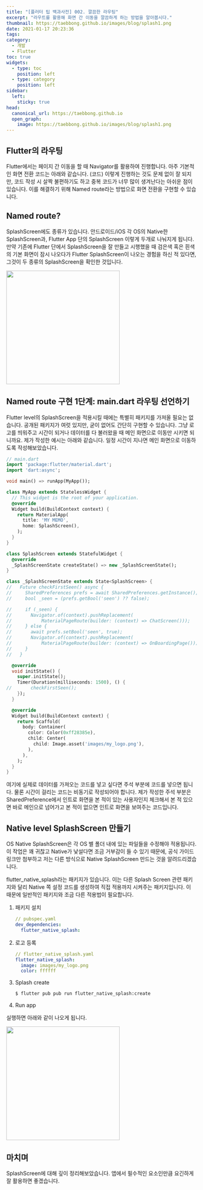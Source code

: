 ```yaml
---
title: "[플러터 팁 백과사전] 002. 깔끔한 라우팅"
excerpt: "라우트를 활용해 화면 간 이동을 깔끔하게 하는 방법을 알아봅시다."
thumbnail: https://taebbong.github.io/images/blog/splash1.png
date: 2021-01-17 20:23:36
tags:
category:
  - 개발
  - Flutter
toc: true
widgets:
  - type: toc
    position: left
  - type: category
    position: left
sidebar:
  left:
    sticky: true
head:
  canonical_url: https://taebbong.github.io
  open_graph:
    image: https://taebbong.github.io/images/blog/splash1.png
---
```


## Flutter의 라우팅

Flutter에서는 페이지 간 이동을 할 때 Navigator를 활용하여 진행합니다. 아주 기본적인 화면 전환 코드는 아래와 같습니다.
(코드)
이렇게 진행하는 것도 문제 없이 잘 되지만, 코드 작성 시 살짝 불편하기도 하고 중복 코드가 너무 많이 생겨난다는 아쉬운 점이 있습니다. 이를 해결하기 위해 Named route라는 방법으로 화면 전환을 구현할 수 있습니다.

## Named route?

SplashScreen에도 종류가 있습니다. 안드로이드/iOS 각 OS의 Native한 SplashScreen과, Flutter App 단의 SplashScreen 이렇게 두개로 나눠지게 됩니다. 만약 기존에 Flutter 단에서 SplashScreen을 잘 만들고 시행했을 때 검은색 혹은 흰색의 기본 화면이 잠시 나오다가 Flutter SplashScreen이 나오는 경험을 하신 적 있다면, 그것이 두 종류의 SplashScreen을 확인한 것입니다.

<img src="/images/blog/splash2.gif" style="border: 1px" width="300">

## Named route 구현 1단계: main.dart 라우팅 선언하기

Flutter level의 SplashScreen을 적용시킬 때에는 특별히 패키지를 가져올 필요는 없습니다. 공개된 패키지가 여럿 있지만, 굳이 없어도 간단히 구현할 수 있습니다. 그냥 로고를 띄워주고 시간이 되거나 데이터를 다 불러왔을 때 메인 화면으로 이동만 시키면 되니까요. 제가 작성한 예시는 아래와 같습니다. 일정 시간이 지나면 메인 화면으로 이동하도록 작성해보았습니다.

```dart
// main.dart
import 'package:flutter/material.dart';
import 'dart:async';

void main() => runApp(MyApp());

class MyApp extends StatelessWidget {
  // This widget is the root of your application.
  @override
  Widget build(BuildContext context) {
    return MaterialApp(
      title: 'MY MEMO',
      home: SplashScreen(),
    );
  }
}

class SplashScreen extends StatefulWidget {
  @override
  _SplashScreenState createState() => new _SplashScreenState();
}

class _SplashScreenState extends State<SplashScreen> {
//   Future checkFirstSeen() async {
//     SharedPreferences prefs = await SharedPreferences.getInstance();
//     bool _seen = (prefs.getBool('seen') ?? false);

//     if (_seen) {
//       Navigator.of(context).pushReplacement(
//           MaterialPageRoute(builder: (context) => ChatScreen()));
//     } else {
//       await prefs.setBool('seen', true);
//       Navigator.of(context).pushReplacement(
//           MaterialPageRoute(builder: (context) => OnBoardingPage()));
//     }
//   }

  @override
  void initState() {
    super.initState();
    Timer(Duration(milliseconds: 1500), () {
//       checkFirstSeen();
    });
  }

  @override
  Widget build(BuildContext context) {
    return Scaffold(
      body: Container(
        color: Color(0xff28385e),
        child: Center(
          child: Image.asset('images/my_logo.png'),
        ),
      ),
    );
  }
}
```

여기에 실제로 데이터를 가져오는 코드를 넣고 싶다면 주석 부분에 코드를 넣으면 됩니다. 물론 시간이 걸리는 코드는 비동기로 작성되어야 합니다. 제가 작성한 주석 부분은 SharedPreference에서 인트로 화면을 본 적이 있는 사용자인지 체크해서 본 적 있으면 바로 메인으로 넘어가고 본 적이 없으면 인트로 화면을 보여주는 코드입니다.

## Native level SplashScreen 만들기

OS Native SplashScreen은 각 OS 별 폴더 내에 있는 파일들을 수정해야 적용됩니다. 이 작업은 꽤 귀찮고 Native가 낯설다면 조금 거부감이 들 수 있기 때문에, 공식 가이드 링크만 첨부하고 저는 다른 방식으로 Native SplashScreen 만드는 것을 알려드리겠습니다.

flutter_native_splash라는 패키지가 있습니다. 이는 다른 Splash Screen 관련 패키지와 달리 Native 쪽 설정 코드를 생성하여 직접 적용까지 시켜주는 패키지입니다. 이 때문에 일반적인 패키지와 조금 다른 적용법이 필요합니다.

1. 패키지 설치
   ```yaml
   // pubspec.yaml
   dev_dependencies:
     flutter_native_splash:
   ```
2. 로고 등록
   ```yaml
   // flutter_native_splash.yaml
   flutter_native_splash:
     image: images/my_logo.png
     color: ffffff
   ```
3. Splash create
   ```bash
   $ flutter pub pub run flutter_native_splash:create
   ```
4. Run app

실행하면 아래와 같이 나오게 됩니다.

<img src="/images/blog/splash3.gif" style="border: 1px" width="300">

## 마치며

SplashScreen에 대해 깊이 정리해보았습니다. 앱에서 필수적인 요소인만큼 요긴하게 잘 활용하면 좋겠습니다.

